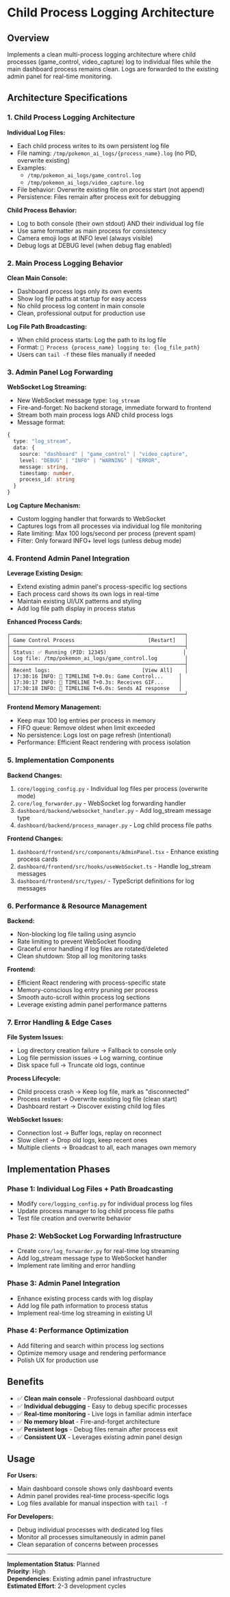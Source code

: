 # Child Process Logging Architecture

## Overview

Implements a clean multi-process logging architecture where child processes (game_control, video_capture) log to individual files while the main dashboard process remains clean. Logs are forwarded to the existing admin panel for real-time monitoring.

## Architecture Specifications

### 1. Child Process Logging Architecture

**Individual Log Files:**
- Each child process writes to its own persistent log file
- File naming: `/tmp/pokemon_ai_logs/{process_name}.log` (no PID, overwrite existing)
- Examples: 
  - `/tmp/pokemon_ai_logs/game_control.log`
  - `/tmp/pokemon_ai_logs/video_capture.log`
- File behavior: Overwrite existing file on process start (not append)
- Persistence: Files remain after process exit for debugging

**Child Process Behavior:**
- Log to both console (their own stdout) AND their individual log file
- Use same formatter as main process for consistency
- Camera emoji logs at INFO level (always visible)
- Debug logs at DEBUG level (when debug flag enabled)

### 2. Main Process Logging Behavior

**Clean Main Console:**
- Dashboard process logs only its own events
- Show log file paths at startup for easy access
- No child process log content in main console
- Clean, professional output for production use

**Log File Path Broadcasting:**
- When child process starts: Log the path to its log file
- Format: `📁 Process {process_name} logging to: {log_file_path}`
- Users can `tail -f` these files manually if needed

### 3. Admin Panel Log Forwarding

**WebSocket Log Streaming:**
- New WebSocket message type: `log_stream`
- Fire-and-forget: No backend storage, immediate forward to frontend
- Stream both main process logs AND child process logs
- Message format:
```typescript
{
  type: "log_stream",
  data: {
    source: "dashboard" | "game_control" | "video_capture",
    level: "DEBUG" | "INFO" | "WARNING" | "ERROR", 
    message: string,
    timestamp: number,
    process_id: string
  }
}
```

**Log Capture Mechanism:**
- Custom logging handler that forwards to WebSocket
- Captures logs from all processes via individual log file monitoring
- Rate limiting: Max 100 logs/second per process (prevent spam)
- Filter: Only forward INFO+ level logs (unless debug mode)

### 4. Frontend Admin Panel Integration

**Leverage Existing Design:**
- Extend existing admin panel's process-specific log sections
- Each process card shows its own logs in real-time
- Maintain existing UI/UX patterns and styling
- Add log file path display in process status

**Enhanced Process Cards:**
```
┌─────────────────────────────────────────────────────────┐
│ Game Control Process                        [Restart]   │
├─────────────────────────────────────────────────────────┤
│ Status: ✅ Running (PID: 12345)                         │
│ Log file: /tmp/pokemon_ai_logs/game_control.log         │
├─────────────────────────────────────────────────────────┤
│ Recent logs:                              [View All]    │
│ 17:30:16 INFO: 📸 TIMELINE T+0.0s: Game Control...     │
│ 17:30:17 INFO: 📸 TIMELINE T+0.3s: Receives GIF...     │
│ 17:30:18 INFO: 📸 TIMELINE T+6.0s: Sends AI response   │
└─────────────────────────────────────────────────────────┘
```

**Frontend Memory Management:**
- Keep max 100 log entries per process in memory
- FIFO queue: Remove oldest when limit exceeded
- No persistence: Logs lost on page refresh (intentional)
- Performance: Efficient React rendering with process isolation

### 5. Implementation Components

**Backend Changes:**
1. `core/logging_config.py` - Individual log files per process (overwrite mode)
2. `core/log_forwarder.py` - WebSocket log forwarding handler  
3. `dashboard/backend/websocket_handler.py` - Add log_stream message type
4. `dashboard/backend/process_manager.py` - Log child process file paths

**Frontend Changes:**
1. `dashboard/frontend/src/components/AdminPanel.tsx` - Enhance existing process cards
2. `dashboard/frontend/src/hooks/useWebSocket.ts` - Handle log_stream messages
3. `dashboard/frontend/src/types/` - TypeScript definitions for log messages

### 6. Performance & Resource Management

**Backend:**
- Non-blocking log file tailing using asyncio
- Rate limiting to prevent WebSocket flooding  
- Graceful error handling if log files are rotated/deleted
- Clean shutdown: Stop all log monitoring tasks

**Frontend:**
- Efficient React rendering with process-specific state
- Memory-conscious log entry pruning per process
- Smooth auto-scroll within process log sections
- Leverage existing admin panel performance patterns

### 7. Error Handling & Edge Cases

**File System Issues:**
- Log directory creation failure → Fallback to console only
- Log file permission issues → Log warning, continue
- Disk space full → Truncate old logs, continue

**Process Lifecycle:**
- Child process crash → Keep log file, mark as "disconnected"
- Process restart → Overwrite existing log file (clean start)
- Dashboard restart → Discover existing child log files

**WebSocket Issues:**
- Connection lost → Buffer logs, replay on reconnect
- Slow client → Drop old logs, keep recent ones
- Multiple clients → Broadcast to all, each manages own memory

## Implementation Phases

### Phase 1: Individual Log Files + Path Broadcasting
- Modify `core/logging_config.py` for individual process log files
- Update process manager to log child process file paths
- Test file creation and overwrite behavior

### Phase 2: WebSocket Log Forwarding Infrastructure  
- Create `core/log_forwarder.py` for real-time log streaming
- Add log_stream message type to WebSocket handler
- Implement rate limiting and error handling

### Phase 3: Admin Panel Integration
- Enhance existing process cards with log display
- Add log file path information to process status
- Implement real-time log streaming in existing UI

### Phase 4: Performance Optimization
- Add filtering and search within process log sections
- Optimize memory usage and rendering performance
- Polish UX for production use

## Benefits

- ✅ **Clean main console** - Professional dashboard output
- ✅ **Individual debugging** - Easy to debug specific processes
- ✅ **Real-time monitoring** - Live logs in familiar admin interface
- ✅ **No memory bloat** - Fire-and-forget architecture
- ✅ **Persistent logs** - Debug files remain after process exit
- ✅ **Consistent UX** - Leverages existing admin panel design

## Usage

**For Users:**
- Main dashboard console shows only dashboard events
- Admin panel provides real-time process-specific logs
- Log files available for manual inspection with `tail -f`

**For Developers:**
- Debug individual processes with dedicated log files
- Monitor all processes simultaneously in admin panel
- Clean separation of concerns between processes

---

**Implementation Status**: Planned  
**Priority**: High  
**Dependencies**: Existing admin panel infrastructure  
**Estimated Effort**: 2-3 development cycles